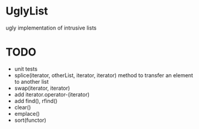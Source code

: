 UglyList
========

ugly implementation of intrusive lists

TODO
====

* unit tests
* splice(iterator, otherList, iterator, iterator) method to transfer an element to another list
* swap(iterator, iterator)
* add iterator.operator-(iterator)
* add find(), rfind()
* clear()
* emplace()
* sort(functor)
